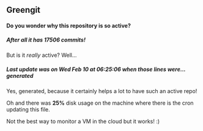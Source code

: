 ## Greengit

#### Do you wonder why this repository is so active?

##### After all it has 17506 commits!

But is it *really* active? Well...

##### Last update was on Wed Feb 10 at 06:25:06 when those lines were... generated

Yes, generated, because it certainly helps a lot to have such an active repo!

Oh and there was **25%** disk usage on the machine
where there is the cron updating this file.

Not the best way to monitor a VM in the cloud but it works! :)
